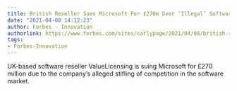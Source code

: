 ```yaml
---
title: British Reseller Sues Microsoft For £270m Over ‘Illegal’ Software Licences
date: "2021-04-08 14:12:23"
author: Forbes - Innovation
authorlink: https://www.forbes.com/sites/carlypage/2021/04/08/british-reseller-sues-microsoft-for-270m-over-illegal-software-licences/
tags:
- Forbes-Innovation
---
```

UK-based software reseller ValueLicensing is suing Microsoft for £270 million due to the company’s alleged stifling of competition in the software market.